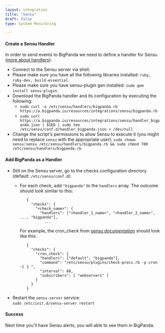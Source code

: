 ```yaml
---
layout: integration
title: "Sensu"
draft: false
type: System Monitoring

---
```


#### Create a Sensu Handler  

In order to send events to BigPanda we need to define a handler for Sensu ([more about handlers](http://sensuapp.org/docs/0.12/handlers)):

* Connect to the Sensu server via shell. 
* Please make sure you have all the following libraries installed: `ruby, ruby-dev, build-essential`.
* Please make sure you have sensu-plugin gen installed: `sudo gem install sensu-plugin`.
* Download the BigPanda handler and its configuration by executing the following:  
  * `sudo curl -o /etc/sensu/handlers/bigpanda.rb https://a.bigpanda.io/resources/integrations/sensu/bigpanda.rb`  
  * `sudo curl https://a.bigpanda.io/resources/integrations/sensu/handler_bigpanda.json | $SED | sudo tee /etc/sensu/conf.d/handler_bigpanda.json > /dev/null`
* Change the script's permissions to allow Sensu to execute it (you might need to replace `sensu` with the appropriate user):
  `sudo chown sensu:sensu /etc/sensu/handlers/bigpanda.rb && sudo chmod 700 /etc/sensu/handlers/bigpanda.rb`

<!-- section-separator -->

#### Add BigPanda as a Handler  

* Still on the Sensu server, go to the checks configuration directory (default: `/etc/sensu/conf.d`):
   * For each check, add `"bigpanda"` to the `handlers` array. The outcome should look similar to this:

            {
              "checks": {
                "<check_name>": {
                  "handlers": ["<handler_1_name>", "<handler_2_name>", ..., "bigpanda"],
                    ...

    	For example, the cron_check from [sensu documentation](http://sensuapp.org/docs/0.12/adding_a_check) should look like this:  

            {
              "checks": {
                "cron_check": {
                  "handlers": ["default", "bigpanda"],
                  "command": "/etc/sensu/plugins/check-procs.rb -p cron -C 1 ",
                  "interval": 60,
                  "subscribers": [ "webservers" ]
                }
              }
            }


* Restart the `sensu-server` service:  
  `sudo /etc/init.d/sensu-server restart`

<!-- section-separator -->

#### Success

Next time you'll have Sensu alerts, you will able to see them in BigPanda.
